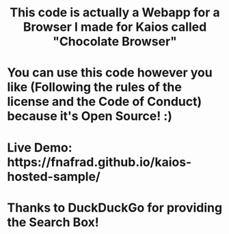 <h1><center>This code is actually a Webapp for a Browser I made for Kaios called "Chocolate Browser"</center></h1>
<h1>You can use this code however you like (Following the rules of the license and the Code of Conduct) because it's Open Source! :)</h1>
<h1>Live Demo: https://fnafrad.github.io/kaios-hosted-sample/</h1>
<h1>Thanks to DuckDuckGo for providing the Search Box!</h1>

